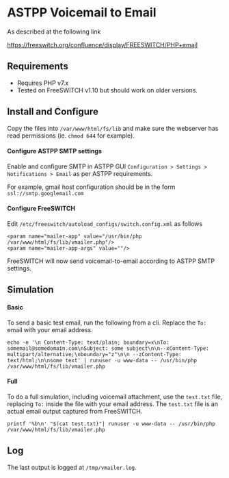 # ASTPP Voicemail to Email

As described at the following link

https://freeswitch.org/confluence/display/FREESWITCH/PHP+email

## Requirements
* Requires PHP v7.x
* Tested on FreeSWITCH v1.10 but should work on older versions.

## Install and Configure

Copy the files into `/var/www/html/fs/lib` and make sure the webserver has read permissions (ie. `chmod 644` for example).

#### Configure ASTPP SMTP settings
Enable and configure SMTP in ASTPP GUI `Configuration > Settings > Notifications > Email` as per ASTPP requirements.

For example, gmail host configuration should be in the form `ssl://smtp.googlemail.com`

#### Configure FreeSWITCH

Edit `/etc/freeswitch/autoload_configs/switch.config.xml` as follows

```
<param name="mailer-app" value="/usr/bin/php /var/www/html/fs/lib/vmailer.php"/>
<param name="mailer-app-args" value=""/>
```
FreeSWITCH will now send voicemail-to-email according to ASTPP SMTP settings.

## Simulation

#### Basic

To send a basic test email, run the following from a cli. Replace the `To:` email with your email address.
```
echo -e '\n Content-Type: text/plain; boundary=x\nTo: somemail@somedomain.com\nSubject: some subject\n\n--xContent-Type: multipart/alternative;\nboundary="z"\n\n --zContent-Type: text/html;\n\nsome text' | runuser -u www-data -- /usr/bin/php /var/www/html/fs/lib/vmailer.php
```
#### Full

To do a full simulation, including voicemail attachment, use the `test.txt` file,  replacing `To:` inside the file with your email address.  The `test.txt` file is an actual email output captured from FreeSWITCH. 
```
printf '%b\n' "$(cat test.txt)"| runuser -u www-data -- /usr/bin/php /var/www/html/fs/lib/vmailer.php
```
## Log
The last output is logged at `/tmp/vmailer.log`.

